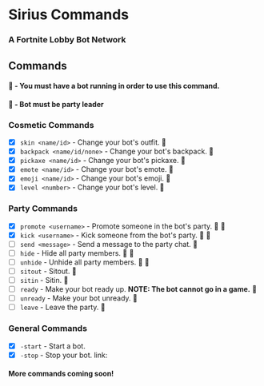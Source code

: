# Sirius Commands
### A Fortnite Lobby Bot Network

## Commands

#### :link: - You must have a bot running in order to use this command.
#### :crown: - Bot must be party leader

### Cosmetic Commands

- [x] `skin <name/id>` - Change your bot's outfit. :link:  
- [x] `backpack <name/id/none>` - Change your bot's backpack. :link:  
- [x] `pickaxe <name/id>` - Change your bot's pickaxe. :link:  
- [x] `emote <name/id>` - Change your bot's emote. :link:  
- [x] `emoji <name/id>` - Change your bot's emoji. :link:  
- [x] `level <number>` - Change your bot's level. :link:  

### Party Commands

- [x] `promote <username>` - Promote someone in the bot's party. :link: :crown:  
- [x] `kick <username>` - Kick someone from the bot's party. :link: :crown:  
- [ ] `send <message>` - Send a message to the party chat. :link:  
- [ ] `hide` - Hide all party members. :link: :crown:  
- [ ] `unhide` - Unhide all party members. :link: :crown:  
- [ ] `sitout` - Sitout. :link:  
- [ ] `sitin` - Sitin. :link:  
- [ ] `ready` - Make your bot ready up. **NOTE: The bot __cannot__ go in a game.** :link:  
- [ ] `unready` - Make your bot unready. :link:  
- [ ] `leave` - Leave the party. :link:

### General Commands

- [x] `-start` - Start a bot.  
- [x] `-stop` - Stop your bot. link:

#### More commands coming soon!
